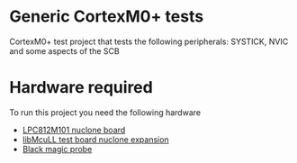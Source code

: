 # Generic CortexM0+ tests
CortexM0+ test project that tests the following peripherals: SYSTICK, NVIC and some aspects of the SCB
# Hardware required
To run this project you need the following hardware
* [LPC812M101 nuclone board](https://github.com/Squantor/squantorDevelBoards/tree/master/electronics/nuclone_LPC812M101JDH20)
* [libMcuLL test board nuclone expansion](https://github.com/Squantor/squantorDevelBoards/tree/master/electronics/nuclone_small_libmcull_tester)
* [Black magic probe](https://github.com/blackmagic-debug/blackmagic)